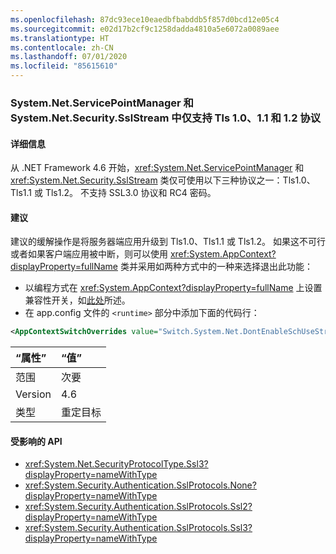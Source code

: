 ```yaml
---
ms.openlocfilehash: 87dc93ece10eaedbfbabddb5f857d0bcd12e05c4
ms.sourcegitcommit: e02d17b2cf9c1258dadda4810a5e6072a0089aee
ms.translationtype: HT
ms.contentlocale: zh-CN
ms.lasthandoff: 07/01/2020
ms.locfileid: "85615610"
---
```

### <a name="only-tls-10-11-and-12-protocols-supported-in-systemnetservicepointmanager-and-systemnetsecuritysslstream"></a>System.Net.ServicePointManager 和 System.Net.Security.SslStream 中仅支持 Tls 1.0、1.1 和 1.2 协议

#### <a name="details"></a>详细信息

从 .NET Framework 4.6 开始，<xref:System.Net.ServicePointManager> 和 <xref:System.Net.Security.SslStream> 类仅可使用以下三种协议之一：Tls1.0、Tls1.1 或 Tls1.2。 不支持 SSL3.0 协议和 RC4 密码。

#### <a name="suggestion"></a>建议

建议的缓解操作是将服务器端应用升级到 Tls1.0、Tls1.1 或 Tls1.2。 如果这不可行或者如果客户端应用被中断，则可以使用 <xref:System.AppContext?displayProperty=fullName> 类并采用如两种方式中的一种来选择退出此功能：

- 以编程方式在 <xref:System.AppContext?displayProperty=fullName> 上设置兼容性开关，如[此处](https://devblogs.microsoft.com/dotnet/net-announcements-at-build-2015/#dotnet46)所述。
- 在 app.config 文件的 `<runtime>` 部分中添加下面的代码行：

```xml
<AppContextSwitchOverrides value="Switch.System.Net.DontEnableSchUseStrongCrypto=true"/>
```

| “属性”    | “值”       |
|:--------|:------------|
| 范围   | 次要       |
| Version | 4.6         |
| 类型    | 重定目标 |

#### <a name="affected-apis"></a>受影响的 API

- <xref:System.Net.SecurityProtocolType.Ssl3?displayProperty=nameWithType>
- <xref:System.Security.Authentication.SslProtocols.None?displayProperty=nameWithType>
- <xref:System.Security.Authentication.SslProtocols.Ssl2?displayProperty=nameWithType>
- <xref:System.Security.Authentication.SslProtocols.Ssl3?displayProperty=nameWithType>
